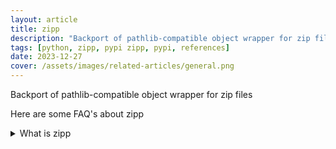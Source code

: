 ```yaml
---
layout: article
title: zipp
description: "Backport of pathlib-compatible object wrapper for zip files"
tags: [python, zipp, pypi zipp, pypi, references]
date: 2023-12-27
cover: /assets/images/related-articles/general.png
---
```


Backport of pathlib-compatible object wrapper for zip files

Here are some FAQ's about zipp
<details>
<summary>What is zipp</summary>
Backport of pathlib-compatible object wrapper for zip files
</details>
